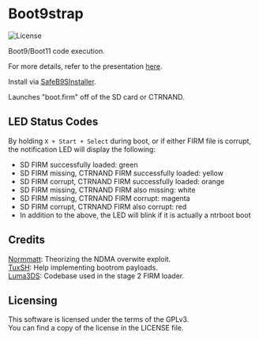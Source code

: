 # Boot9strap

![License](https://img.shields.io/badge/License-GPLv3-blue.svg)

Boot9/Boot11 code execution.

For more details, refer to the presentation [here](https://sciresm.github.io/33-and-a-half-c3/).

Install via [SafeB9SInstaller](https://github.com/d0k3/SafeB9SInstaller).

Launches "boot.firm" off of the SD card or CTRNAND.

## LED Status Codes
By holding `X + Start + Select` during boot, or if either FIRM file is corrupt, the notification LED will display the following:
- SD FIRM successfully loaded: green
- SD FIRM missing, CTRNAND FIRM successfully loaded: yellow
- SD FIRM corrupt, CTRNAND FIRM successfully loaded: orange
- SD FIRM missing, CTRNAND FIRM also missing: white
- SD FIRM missing, CTRNAND FIRM corrupt: magenta
- SD FIRM corrupt, CTRNAND FIRM also corrupt: red
- In addition to the above, the LED will blink if it is actually a ntrboot boot

## Credits

[Normmatt](https://github.com/Normmatt): Theorizing the NDMA overwite exploit.    
[TuxSH](https://github.com/TuxSH): Help implementing bootrom payloads.    
[Luma3DS](https://github.com/AuroraWright/Luma3DS): Codebase used in the stage 2 FIRM loader.    

## Licensing

This software is licensed under the terms of the GPLv3.  
You can find a copy of the license in the LICENSE file.
